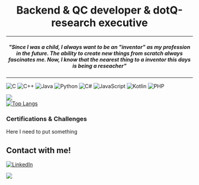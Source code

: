 <h1 align="center">Backend & QC developer & dotQ-research executive</h1>

---
 
<h5 align='center'><i>"Since I was a child, I always want to be an "inventor" as my profession in the future. The ability to create new things from scratch always fascinates me. Now, I know that the nearest thing to a inventor this days is being a reseacher"</i></h5>
 
---
![C](https://img.shields.io/badge/c-%2300599C.svg?style=for-the-badge&logo=c&logoColor=white) 
![C++](https://img.shields.io/badge/c++-%2300599C.svg?style=for-the-badge&logo=c%2B%2B&logoColor=white) 
![Java](https://img.shields.io/badge/java-%23ED8B00.svg?style=for-the-badge&logo=java&logoColor=white) 
![Python](https://img.shields.io/badge/python-3670A0?style=for-the-badge&logo=python&logoColor=ffdd54)
![C#](https://img.shields.io/badge/c%23-%23239120.svg?style=for-the-badge&logo=c-sharp&logoColor=white) 
![JavaScript](https://img.shields.io/badge/javascript-%23323330.svg?style=for-the-badge&logo=javascript&logoColor=%23F7DF1E) 
![Kotlin](https://img.shields.io/badge/kotlin-%230095D5.svg?style=for-the-badge&logo=kotlin&logoColor=white) 
![PHP](https://img.shields.io/badge/php-%23777BB4.svg?style=for-the-badge&logo=php&logoColor=white) 


![](https://github-readme-streak-stats.herokuapp.com/?user=EnriqueAnguianoVara&theme=calm&hide_border=false)<br/>
[![Top Langs](https://github-readme-stats.vercel.app/api/top-langs/?username=EnriqueAnguianoVara)](https://github.com/anuraghazra/github-readme-stats)

### Certifications & Challenges

Here I need to put something


## Contact with me!
[![LinkedIn](https://img.shields.io/badge/LinkedIn-%230077B5.svg?logo=linkedin&logoColor=white)](https://linkedin.com/in/www.linkedin.com/in/enrique-anguiano-vara-6ba44625b) 




[![](https://visitcount.itsvg.in/api?id=EnriqueAnguianoVara&icon=0&color=0)](https://visitcount.itsvg.in)

<!-- Proudly created with GPRM ( https://gprm.itsvg.in ) -->
